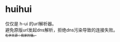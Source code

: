 # huihui
仅仅是 h-ui 的url解析器。<br />
避免原版url发起dns解析，拒绝dns污染导致的连接失败。<br />
<font size=1>~~名字来源：我家的猫。~~</font>
